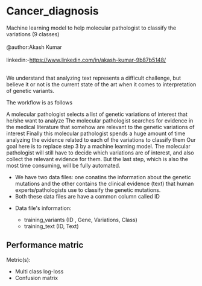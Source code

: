 # Cancer_diagnosis
Machine learning model to help  molecular pathologist to classify the variations (9 classes)</br></br>
@author:Akash Kumar</br></br>
linkedin:-https://www.linkedin.com/in/akash-kumar-9b87b5148/
</br></br>

We understand that analyzing text represents a difficult challenge, but believe it or not is the current state of the art when it comes to interpretation of genetic variants.

The workflow is as follows

A molecular pathologist selects a list of genetic variations of interest that he/she want to analyze
The molecular pathologist searches for evidence in the medical literature that somehow are relevant to the genetic variations of interest
Finally this molecular pathologist spends a huge amount of time analyzing the evidence related to each of the variations to classify them
Our goal here is to replace step 3 by a machine learning model. The molecular pathologist will still have to decide which variations are of interest, and also collect the relevant evidence for them. But the last step, which is also the most time consuming, will be fully automated.



- We have two data files: one conatins the information about the genetic mutations and the other contains the clinical evidence (text) that  human experts/pathologists use to classify the genetic mutations. 
- Both these data files are have a common column called ID
- <p> 
    Data file's information:
    <ul> 
        <li>
        training_variants (ID , Gene, Variations, Class)
        </li>
        <li>
        training_text (ID, Text)
        </li>
    </ul>
</p>


<h2>Performance matric</h2>

Metric(s): 
* Multi class log-loss 
* Confusion matrix 
